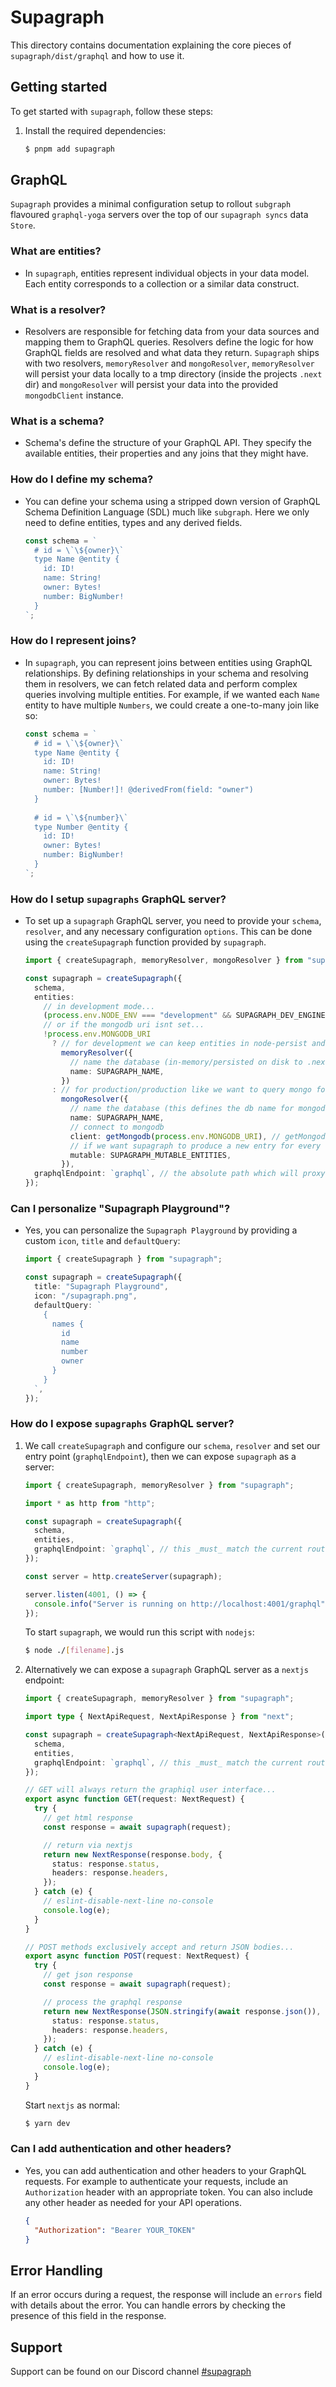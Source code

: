 # Supagraph

This directory contains documentation explaining the core pieces of `supagraph/dist/graphql` and how to use it.

## Getting started

To get started with `supagraph`, follow these steps:

1. Install the required dependencies:

   ```bash
   $ pnpm add supagraph
   ```

## GraphQL

`Supagraph` provides a minimal configuration setup to rollout `subgraph` flavoured `graphql-yoga` servers over the top of our `supagraph syncs` data `Store`.

### What are entities?

- In `supagraph`, entities represent individual objects in your data model. Each entity corresponds to a collection or a similar data construct.

### What is a resolver?

- Resolvers are responsible for fetching data from your data sources and mapping them to GraphQL queries. Resolvers define the logic for how GraphQL fields are resolved and what data they return. `Supagraph` ships with two resolvers, `memoryResolver` and `mongoResolver`, `memoryResolver` will persist your data locally to a tmp directory (inside the projects `.next` dir) and `mongoResolver` will persist your data into the provided `mongodbClient` instance.

### What is a schema?

- Schema's define the structure of your GraphQL API. They specify the available entities, their properties and any joins that they might have.

### How do I define my schema?

- You can define your schema using a stripped down version of GraphQL Schema Definition Language (SDL) much like `subgraph`. Here we only need to define entities, types and any derived fields.

  ```typescript
  const schema = `
    # id = \`\${owner}\`
    type Name @entity {
      id: ID!
      name: String!
      owner: Bytes!
      number: BigNumber!
    }
  `;
  ```

### How do I represent joins?

- In `supagraph`, you can represent joins between entities using GraphQL relationships. By defining relationships in your schema and resolving them in resolvers, we can fetch related data and perform complex queries involving multiple entities. For example, if we wanted each `Name` entity to have multiple `Numbers`, we could create a one-to-many join like so:

  ```typescript
  const schema = `
    # id = \`\${owner}\`
    type Name @entity {
      id: ID!
      name: String!
      owner: Bytes!
      number: [Number!]! @derivedFrom(field: "owner")
    }
    
    # id = \`\${number}\`
    type Number @entity {
      id: ID!
      owner: Bytes!
      number: BigNumber!
    }
  `;
  ```

### How do I setup `supagraphs` GraphQL server?

- To set up a `supagraph` GraphQL server, you need to provide your `schema`, `resolver`, and any necessary configuration `options`. This can be done using the `createSupagraph` function provided by `supagraph`.

  ```typescript
  import { createSupagraph, memoryResolver, mongoResolver } from "supagraph";

  const supagraph = createSupagraph({
    schema,
    entities:
      // in development mode...
      (process.env.NODE_ENV === "development" && SUPAGRAPH_DEV_ENGINE) ||
      // or if the mongodb uri isnt set...
      !process.env.MONGODB_URI
        ? // for development we can keep entities in node-persist and share between connections
          memoryResolver({
            // name the database (in-memory/persisted on disk to .next dir)
            name: SUPAGRAPH_NAME,
          })
        : // for production/production like we want to query mongo for results...
          mongoResolver({
            // name the database (this defines the db name for mongodb - changing the name will create a new db)
            name: SUPAGRAPH_NAME,
            // connect to mongodb
            client: getMongodb(process.env.MONGODB_URI), // getMongodb should return a MongoClient instance (imported from mongodb)
            // if we want supagraph to produce a new entry for every event set this to `false`
            mutable: SUPAGRAPH_MUTABLE_ENTITIES,
          }),
    graphqlEndpoint: `graphql`, // the absolute path which will proxy supagraph.GET()/.POST() requests
  });
  ```

### Can I personalize "Supagraph Playground"?

- Yes, you can personalize the `Supagraph Playground` by providing a custom `icon`, `title` and `defaultQuery`:

  ```typescript
  import { createSupagraph } from "supagraph";

  const supagraph = createSupagraph({
    title: "Supagraph Playground",
    icon: "/supagraph.png",
    defaultQuery: `
      {
        names {
          id
          name
          number
          owner
        }
      }
    `,
  });
  ```

### How do I expose `supagraphs` GraphQL server?

1. We call `createSupagraph` and configure our `schema`, `resolver` and set our entry point (`graphqlEndpoint`), then we can expose `supagraph` as a server:

   ```typescript
   import { createSupagraph, memoryResolver } from "supagraph";

   import * as http from "http";

   const supagraph = createSupagraph({
     schema,
     entities,
     graphqlEndpoint: `graphql`, // this _must_ match the current route
   });

   const server = http.createServer(supagraph);

   server.listen(4001, () => {
     console.info("Server is running on http://localhost:4001/graphql");
   });
   ```

   To start `supagraph`, we would run this script with `nodejs`:

   ```bash
   $ node ./[filename].js
   ```

2. Alternatively we can expose a `supagraph` GraphQL server as a `nextjs` endpoint:

   ```typescript
   import { createSupagraph, memoryResolver } from "supagraph";

   import type { NextApiRequest, NextApiResponse } from "next";

   const supagraph = createSupagraph<NextApiRequest, NextApiResponse>({
     schema,
     entities,
     graphqlEndpoint: `graphql`, // this _must_ match the current route
   });

   // GET will always return the graphiql user interface...
   export async function GET(request: NextRequest) {
     try {
       // get html response
       const response = await supagraph(request);

       // return via nextjs
       return new NextResponse(response.body, {
         status: response.status,
         headers: response.headers,
       });
     } catch (e) {
       // eslint-disable-next-line no-console
       console.log(e);
     }
   }

   // POST methods exclusively accept and return JSON bodies...
   export async function POST(request: NextRequest) {
     try {
       // get json response
       const response = await supagraph(request);

       // process the graphql response
       return new NextResponse(JSON.stringify(await response.json()), {
         status: response.status,
         headers: response.headers,
       });
     } catch (e) {
       // eslint-disable-next-line no-console
       console.log(e);
     }
   }
   ```

   Start `nextjs` as normal:

   ```bash
   $ yarn dev
   ```

### Can I add authentication and other headers?

- Yes, you can add authentication and other headers to your GraphQL requests. For example to authenticate your requests, include an `Authorization` header with an appropriate token. You can also include any other header as needed for your API operations.

  ```json
  {
    "Authorization": "Bearer YOUR_TOKEN"
  }
  ```

## Error Handling

If an error occurs during a request, the response will include an `errors` field with details about the error. You can handle errors by checking the presence of this field in the response.

## Support

Support can be found on our Discord channel [#supagraph](https://discord.gg/ryxy6eA6Dv)
